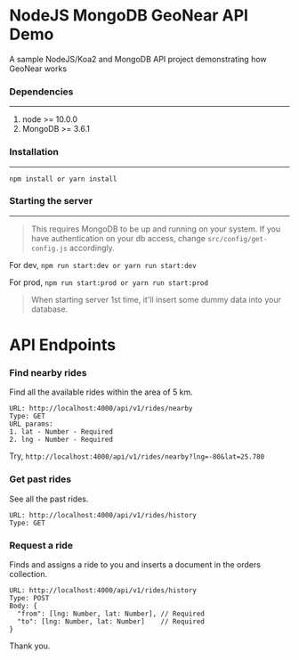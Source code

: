 # NodeJS MongoDB GeoNear API Demo

A sample NodeJS/Koa2 and MongoDB API project demonstrating how GeoNear works

### Dependencies

---

1. node >= 10.0.0
2. MongoDB >= 3.6.1

### Installation

---

`npm install or yarn install`

### Starting the server

---

> This requires MongoDB to be up and running on your system. If you have authentication on your db access, change `src/config/get-config.js` accordingly.

For dev,
`npm run start:dev or yarn run start:dev`


For prod,
`npm run start:prod or yarn run start:prod`

> When starting server 1st time, it'll insert some dummy data into your database.

# API Endpoints

### Find nearby rides

Find all the available rides within the area of 5 km.

```
URL: http://localhost:4000/api/v1/rides/nearby
Type: GET
URL params:
1. lat - Number - Required
2. lng - Number - Required
```

Try, `http://localhost:4000/api/v1/rides/nearby?lng=-80&lat=25.780`

### Get past rides

See all the past rides.

```
URL: http://localhost:4000/api/v1/rides/history
Type: GET
```

### Request a ride

Finds and assigns a ride to you and inserts a document in the orders collection.

```
URL: http://localhost:4000/api/v1/rides/history
Type: POST
Body: {
  "from": [lng: Number, lat: Number], // Required
  "to": [lng: Number, lat: Number]    // Required
}
```

Thank you.
